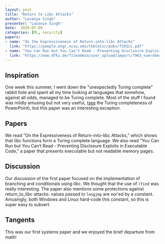 ```yaml
---
layout: post
title: "Return to Libc Attacks"
author: "Lavanya Singh"
presenter: "Lavanya Singh"
date:  2020-07-09
categories: [ML, security]
papers:
- name: "On the Expressiveness of Return-into-libc Attacks"
  link: "https://people.engr.ncsu.edu/tkbletsc/pubs/TCRILC.pdf"
- name: "You Can Run but You Can’t Read - Preventing Disclosure Exploits in Executable Code"
  link: "https://www.dfki.de/fileadmin/user_upload/import/7903_nuernberger2014ccs_disclosure.pdf"
---
```


## Inspiration

One week this summer, I went down the "unexpectedly Turing complete" rabbit hole 
and spent all my time looking at languages that somehow, against all odds, managed
to be Turing complete. Most of the stuff I found was mildly amusing but not very useful, 
([see](https://www.youtube.com/watch?v=uNjxe8ShM-8) the Turing completeness of PowerPoint), 
but this paper was an interesting exception.

## Papers

We read "On the Expressiveness of Return-into-libc Attacks," which shows that libc functions 
form a Turing complete language. We also read "You Can Run but You Can’t Read - Preventing 
Disclosure Exploits in Executable Code," a paper that presents executable but not readable
memory pages.

## Discussion

Our discussion of the first paper focused on the implementation of branching and conditionals
using libc. We thought that the use of `lfind` was really interesting. The paper also mentions
some protections against return_to_libc attacks: values passed to `longjmp` are xor'ed by a
constant. Amusingly, both Windows and Linux hard-code this constant, so this is super easy 
to subvert.

## Tangents

This was our first systems paper and we enjoyed the brief departure from math!
 
